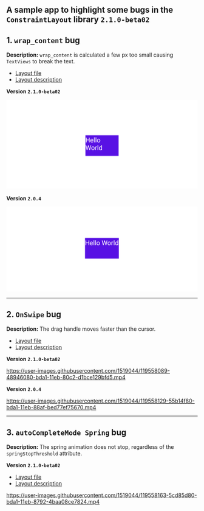 ## A sample app to highlight some bugs in the `ConstraintLayout` library `2.1.0-beta02`


## 1. `wrap_content` bug

**Description:** `wrap_content` is calculated a few px too small causing `TextViews` to break the text.

- [Layout file](app/src/main/res/layout/wrap_content_bug.xml)
- [Layout description](app/src/main/res/xml/wrap_content_bug.xml)

**Version `2.1.0-beta02`**

![](media/wrap-content-bug-2.1.0.png?raw=true)

**Version `2.0.4`**

![](media/wrap-content-bug-2.0.4.png?raw=true)

---

## 2. `OnSwipe` bug

**Description:** The drag handle moves faster than the cursor.

- [Layout file](app/src/main/res/layout/swipe_bug.xml)
- [Layout description](app/src/main/res/xml/swipe_bug.xml)

**Version `2.1.0-beta02`**

https://user-images.githubusercontent.com/1519044/119558089-48946080-bda1-11eb-80c2-d1bce129bfd5.mp4

**Version `2.0.4`**


https://user-images.githubusercontent.com/1519044/119558129-55b14f80-bda1-11eb-88af-bed77ef75670.mp4

---

## 3. `autoCompleteMode Spring` bug

**Description:** The spring animation does not stop, regardless of the `springStopThreshold` attribute.

**Version `2.1.0-beta02`**

- [Layout file](app/src/main/res/layout/spring_bug.xml)
- [Layout description](app/src/main/res/xml/spring_bug.xml)

https://user-images.githubusercontent.com/1519044/119558163-5cd85d80-bda1-11eb-8792-4baa08ce7824.mp4
